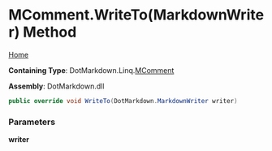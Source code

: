 # MComment\.WriteTo\(MarkdownWriter\) Method

[Home](../../../../README.md)

**Containing Type**: DotMarkdown\.Linq\.[MComment](../README.md)

**Assembly**: DotMarkdown\.dll

```csharp
public override void WriteTo(DotMarkdown.MarkdownWriter writer)
```

### Parameters

**writer**
